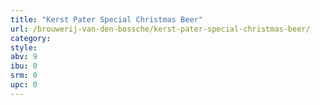 ```yaml
---
title: "Kerst Pater Special Christmas Beer"
url: /brouwerij-van-den-bossche/kerst-pater-special-christmas-beer/
category: 
style: 
abv: 9
ibu: 0
srm: 0
upc: 0
---
```


